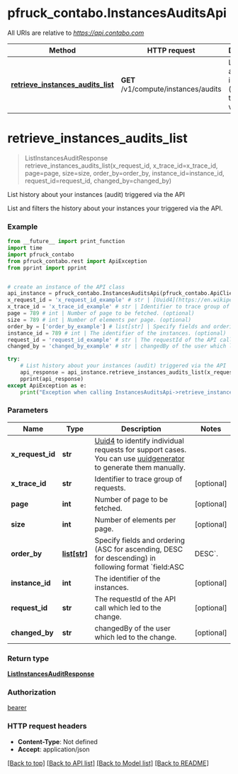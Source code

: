 # pfruck_contabo.InstancesAuditsApi

All URIs are relative to *https://api.contabo.com*

Method | HTTP request | Description
------------- | ------------- | -------------
[**retrieve_instances_audits_list**](InstancesAuditsApi.md#retrieve_instances_audits_list) | **GET** /v1/compute/instances/audits | List history about your instances (audit) triggered via the API

# **retrieve_instances_audits_list**
> ListInstancesAuditResponse retrieve_instances_audits_list(x_request_id, x_trace_id=x_trace_id, page=page, size=size, order_by=order_by, instance_id=instance_id, request_id=request_id, changed_by=changed_by)

List history about your instances (audit) triggered via the API

List and filters the history about your instances your triggered via the API.

### Example
```python
from __future__ import print_function
import time
import pfruck_contabo
from pfruck_contabo.rest import ApiException
from pprint import pprint


# create an instance of the API class
api_instance = pfruck_contabo.InstancesAuditsApi(pfruck_contabo.ApiClient(configuration))
x_request_id = 'x_request_id_example' # str | [Uuid4](https://en.wikipedia.org/wiki/Universally_unique_identifier#Version_4_(random)) to identify individual requests for support cases. You can use [uuidgenerator](https://www.uuidgenerator.net/version4) to generate them manually.
x_trace_id = 'x_trace_id_example' # str | Identifier to trace group of requests. (optional)
page = 789 # int | Number of page to be fetched. (optional)
size = 789 # int | Number of elements per page. (optional)
order_by = ['order_by_example'] # list[str] | Specify fields and ordering (ASC for ascending, DESC for descending) in following format `field:ASC|DESC`. (optional)
instance_id = 789 # int | The identifier of the instances. (optional)
request_id = 'request_id_example' # str | The requestId of the API call which led to the change. (optional)
changed_by = 'changed_by_example' # str | changedBy of the user which led to the change. (optional)

try:
    # List history about your instances (audit) triggered via the API
    api_response = api_instance.retrieve_instances_audits_list(x_request_id, x_trace_id=x_trace_id, page=page, size=size, order_by=order_by, instance_id=instance_id, request_id=request_id, changed_by=changed_by)
    pprint(api_response)
except ApiException as e:
    print("Exception when calling InstancesAuditsApi->retrieve_instances_audits_list: %s\n" % e)
```

### Parameters

Name | Type | Description  | Notes
------------- | ------------- | ------------- | -------------
 **x_request_id** | **str**| [Uuid4](https://en.wikipedia.org/wiki/Universally_unique_identifier#Version_4_(random)) to identify individual requests for support cases. You can use [uuidgenerator](https://www.uuidgenerator.net/version4) to generate them manually. | 
 **x_trace_id** | **str**| Identifier to trace group of requests. | [optional] 
 **page** | **int**| Number of page to be fetched. | [optional] 
 **size** | **int**| Number of elements per page. | [optional] 
 **order_by** | [**list[str]**](str.md)| Specify fields and ordering (ASC for ascending, DESC for descending) in following format &#x60;field:ASC|DESC&#x60;. | [optional] 
 **instance_id** | **int**| The identifier of the instances. | [optional] 
 **request_id** | **str**| The requestId of the API call which led to the change. | [optional] 
 **changed_by** | **str**| changedBy of the user which led to the change. | [optional] 

### Return type

[**ListInstancesAuditResponse**](ListInstancesAuditResponse.md)

### Authorization

[bearer](../README.md#bearer)

### HTTP request headers

 - **Content-Type**: Not defined
 - **Accept**: application/json

[[Back to top]](#) [[Back to API list]](../README.md#documentation-for-api-endpoints) [[Back to Model list]](../README.md#documentation-for-models) [[Back to README]](../README.md)

